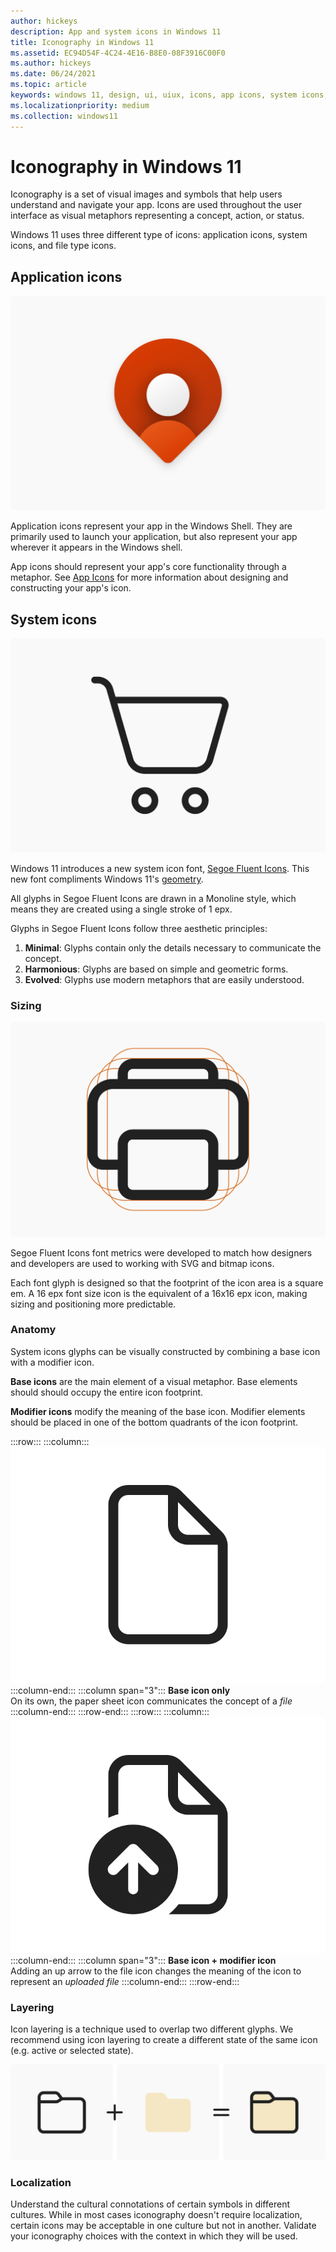 ```yaml
---
author: hickeys
description: App and system icons in Windows 11
title: Iconography in Windows 11
ms.assetid: EC94D54F-4C24-4E16-B8E0-08F3916C00F0
ms.author: hickeys
ms.date: 06/24/2021
ms.topic: article
keywords: windows 11, design, ui, uiux, icons, app icons, system icons, segoe fluent icons, segoe
ms.localizationpriority: medium
ms.collection: windows11
---
```


# Iconography in Windows 11

Iconography is a set of visual images and symbols that help users understand and navigate your app. Icons are used throughout the user interface as visual metaphors representing a concept, action, or status.

Windows 11 uses three different type of icons: application icons, system icons, and file type icons.

## Application icons

![An abstract application icon for a hypothetical maps app](images/iconography_hero_1880.png)

Application icons represent your app in the Windows Shell. They are primarily used to launch your application, but also represent your app wherever it appears in the Windows shell.

App icons should represent your app's core functionality through a metaphor. See [App Icons](../style/app-icons-and-logos.md) for more information about designing and constructing your app's icon.

## System icons

![A shopping cart icon from Segoe Fluent Icons](images/iconography_SystemIcons.svg)

Windows 11 introduces a new system icon font, [Segoe Fluent Icons](..\downloads\index.md#fonts). This new font compliments Windows 11's [geometry](geometry.md).

All glyphs in Segoe Fluent Icons are drawn in a Monoline style, which means they are created using a single stroke of 1 epx.

Glyphs in Segoe Fluent Icons follow three aesthetic principles:

1. **Minimal**: Glyphs contain only the details necessary to communicate the concept.
2. **Harmonious**: Glyphs are based on simple and geometric forms.
3. **Evolved**: Glyphs use modern metaphors that are easily understood.

### Sizing

![A properly sized printer icon](images/iconography_IconSizing.svg)

Segoe Fluent Icons font metrics were developed to match how designers and developers are used to working with SVG and bitmap icons.

Each font glyph is designed so that the footprint of the icon area is a square em.
A 16 epx font size icon is the equivalent of a 16x16 epx icon, making sizing and positioning more predictable.

### Anatomy

System icons glyphs can be visually constructed by combining a base icon with a modifier icon.

**Base icons** are the main element of a visual metaphor. Base elements should should occupy the entire icon footprint.

**Modifier icons** modify the meaning of the base icon. Modifier elements should be placed in one of the bottom quadrants of the icon footprint.

:::row:::
    :::column:::
        ![A file icon](images/iconography_Anatomy1.svg)
    :::column-end:::
    :::column span="3":::
        **Base icon only**<br>
        On its own, the paper sheet icon communicates the concept of a *file*
    :::column-end:::
:::row-end:::
:::row:::
    :::column:::
        ![A file icon overlayed with an up arrow icon](images/iconography_Anatomy2.svg)
    :::column-end:::
    :::column span="3":::
        **Base icon + modifier icon**<br>
        Adding an up arrow to the file icon changes the meaning of the icon to represent an *uploaded file*
    :::column-end:::
:::row-end:::

### Layering

Icon layering is a technique used to overlap two different glyphs. We recommend using icon layering to create a different state of the same icon (e.g. active or selected state).

![A black and white folder icon plus a beige folder icon with no outlines equals a beige folder icon with a black outline](images/iconography_IconLayering.svg)

### Localization

Understand the cultural connotations of certain symbols in different cultures. While in most cases iconography doesn't require localization, certain icons may be acceptable in one culture but not in another. Validate your iconography choices with the context in which they will be used.

